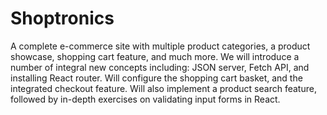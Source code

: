 # Shoptronics
A complete e-commerce site with multiple product categories, a product showcase, shopping cart feature, and much more. 
We will introduce a number of integral new concepts including: JSON server, Fetch API, and installing React router.
Will configure the shopping cart basket, and the integrated checkout feature.
Will also implement a product search feature, followed by in-depth exercises on validating input forms in React.
